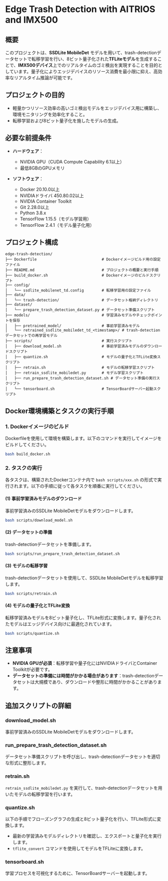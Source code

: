 # Edge Trash Detection with AITRIOS and IMX500

## 概要
このプロジェクトは、**SSDLite MobileDet** モデルを用いて、trash-detectionデータセットで転移学習を行い、8ビット量子化された**TFLiteモデル**を生成することで、**IMX500デバイス**上でのリアルタイムのゴミ検出を実現することを目的としています。量子化によりエッジデバイスのリソース消費を最小限に抑え、高効率なリアルタイム推論が可能です。

## プロジェクトの目的
- 軽量かつリソース効率の高いゴミ検出モデルをエッジデバイス用に構築し、環境モニタリングを効率化すること。
- 転移学習および8ビット量子化を施したモデルの生成。

## 必要な前提条件

- **ハードウェア**：
  - NVIDIA GPU（CUDA Compute Capability 6.1以上）
  - 最低8GBのGPUメモリ

- **ソフトウェア**：
  - Docker 20.10.0以上
  - NVIDIAドライバ 450.80.02以上
  - NVIDIA Container Toolkit
  - Git 2.28.0以上
  - Python 3.8.x
  - TensorFlow 1.15.5（モデル学習用）
  - TensorFlow 2.4.1（モデル量子化用）

## プロジェクト構成

```
edge-trash-detection/
├── Dockerfile                             # Dockerイメージビルド用の設定ファイル
├── README.md                              # プロジェクトの概要と実行手順
├── build_docker.sh                        # Dockerイメージのビルドスクリプト
├── config/
│   └── ssdlite_mobilenet_td.config        # 転移学習用の設定ファイル
├── data/
│   └── trash-detection/                   # データセット格納ディレクトリ
├── dataset/
│   └── prepare_trash_detection_dataset.py # データセット準備スクリプト
├── models/                                # 学習済みモデルやチェックポイントを保存
│   ├── pretrained_model/                  # 事前学習済みモデル
│   └── retrained_ssdlite_mobiledet_td_<timestamp>/ # trash-detectionデータセットでの再学習モデル
├── scripts/                               # 実行スクリプト
│   ├── download_model.sh                  # 事前学習済みモデルのダウンロードスクリプト
│   ├── quantize.sh                        # モデルの量子化とTFLite変換スクリプト
│   ├── retrain.sh                         # モデルの転移学習スクリプト
│   ├── retrain_ssdlite_mobiledet.py       # モデル学習スクリプト
│   ├── run_prepare_trash_detection_dataset.sh # データセット準備の実行スクリプト
│   └── tensorboard.sh                     # TensorBoardサーバー起動スクリプト
```

## Docker環境構築とタスクの実行手順

### 1. Dockerイメージのビルド
Dockerfileを使用して環境を構築します。以下のコマンドを実行してイメージをビルドしてください。

```bash
bash build_docker.sh
```

### 2. タスクの実行

各タスクは、構築されたDockerコンテナ内で `bash scripts/xxx.sh` の形式で実行されます。以下の手順に従って各タスクを順番に実行してください。

#### (1) 事前学習済みモデルのダウンロード

事前学習済みのSSDLite MobileDetモデルをダウンロードします。

```bash
bash scripts/download_model.sh
```

#### (2) データセットの準備

trash-detectionデータセットを準備します。

```bash
bash scripts/run_prepare_trash_detection_dataset.sh
```

#### (3) モデルの転移学習

trash-detectionデータセットを使用して、SSDLite MobileDetモデルを転移学習します。

```bash
bash scripts/retrain.sh
```

#### (4) モデルの量子化とTFLite変換

転移学習済みモデルを8ビット量子化し、TFLite形式に変換します。量子化されたモデルはエッジデバイス向けに最適化されています。

```bash
bash scripts/quantize.sh
```

## 注意事項
- **NVIDIA GPUが必須**：転移学習や量子化にはNVIDIAドライバとContainer Toolkitが必要です。
- **データセットの準備には時間がかかる場合があります**：trash-detectionデータセットは大規模であり、ダウンロードや整形に時間がかかることがあります。

## 追加スクリプトの詳細

### download_model.sh
事前学習済みのSSDLite MobileDetモデルをダウンロードします。

### run_prepare_trash_detection_dataset.sh
データセット準備スクリプトを呼び出し、trash-detectionデータセットを適切な形式に整形します。

### retrain.sh
`retrain_ssdlite_mobiledet.py` を実行して、trash-detectionデータセットを用いたモデルの転移学習を行います。

### quantize.sh
以下の手順でフローズングラフの生成と8ビット量子化を行い、TFLite形式に変換します。
- 最新の学習済みモデルディレクトリを確認し、エクスポートと量子化を実行します。
- `tflite_convert` コマンドを使用してモデルをTFLiteに変換します。

### tensorboard.sh
学習プロセスを可視化するために、TensorBoardサーバーを起動します。